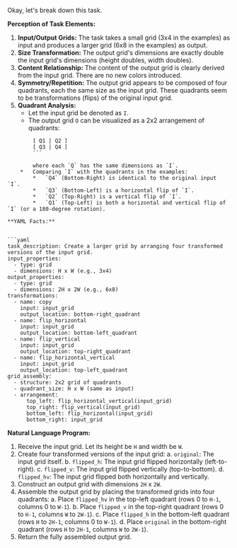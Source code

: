 Okay, let's break down this task.

**Perception of Task Elements:**

1.  **Input/Output Grids:** The task takes a small grid (3x4 in the examples) as input and produces a larger grid (6x8 in the examples) as output.
2.  **Size Transformation:** The output grid's dimensions are exactly double the input grid's dimensions (height doubles, width doubles).
3.  **Content Relationship:** The content of the output grid is clearly derived from the input grid. There are no new colors introduced.
4.  **Symmetry/Repetition:** The output grid appears to be composed of four quadrants, each the same size as the input grid. These quadrants seem to be transformations (flips) of the original input grid.
5.  **Quadrant Analysis:**
    *   Let the input grid be denoted as `I`.
    *   The output grid `O` can be visualized as a 2x2 arrangement of quadrants:
        
```
        [ Q1 | Q2 ]
        [ Q3 | Q4 ]
        ```

        where each `Q` has the same dimensions as `I`.
    *   Comparing `I` with the quadrants in the examples:
        *   `Q4` (Bottom-Right) is identical to the original input `I`.
        *   `Q3` (Bottom-Left) is a horizontal flip of `I`.
        *   `Q2` (Top-Right) is a vertical flip of `I`.
        *   `Q1` (Top-Left) is both a horizontal and vertical flip of `I` (or a 180-degree rotation).

**YAML Facts:**


```yaml
task_description: Create a larger grid by arranging four transformed versions of the input grid.
input_properties:
  - type: grid
  - dimensions: H x W (e.g., 3x4)
output_properties:
  - type: grid
  - dimensions: 2H x 2W (e.g., 6x8)
transformations:
  - name: copy
    input: input_grid
    output_location: bottom-right_quadrant
  - name: flip_horizontal
    input: input_grid
    output_location: bottom-left_quadrant
  - name: flip_vertical
    input: input_grid
    output_location: top-right_quadrant
  - name: flip_horizontal_vertical
    input: input_grid
    output_location: top-left_quadrant
grid_assembly:
  - structure: 2x2 grid of quadrants
  - quadrant_size: H x W (same as input)
  - arrangement:
      top_left: flip_horizontal_vertical(input_grid)
      top_right: flip_vertical(input_grid)
      bottom_left: flip_horizontal(input_grid)
      bottom_right: input_grid
```


**Natural Language Program:**

1.  Receive the input grid. Let its height be `H` and width be `W`.
2.  Create four transformed versions of the input grid:
    a.  `original`: The input grid itself.
    b.  `flipped_h`: The input grid flipped horizontally (left-to-right).
    c.  `flipped_v`: The input grid flipped vertically (top-to-bottom).
    d.  `flipped_hv`: The input grid flipped both horizontally and vertically.
3.  Construct an output grid with dimensions `2H` x `2W`.
4.  Assemble the output grid by placing the transformed grids into four quadrants:
    a.  Place `flipped_hv` in the top-left quadrant (rows 0 to `H-1`, columns 0 to `W-1`).
    b.  Place `flipped_v` in the top-right quadrant (rows 0 to `H-1`, columns `W` to `2W-1`).
    c.  Place `flipped_h` in the bottom-left quadrant (rows `H` to `2H-1`, columns 0 to `W-1`).
    d.  Place `original` in the bottom-right quadrant (rows `H` to `2H-1`, columns `W` to `2W-1`).
5.  Return the fully assembled output grid.